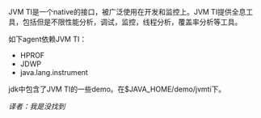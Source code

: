 
JVM TI是一个native的接口，被广泛使用在开发和监控上。JVM TI提供全息工具，包括但是不限性能分析，调试，监控，线程分析，覆盖率分析等工具。

如下agent依赖JVM TI：
- HPROF
- JDWP
- java.lang.instrument

jdk中包含了JVM TI的一些demo。在$JAVA_HOME/demo/jvmti下。

*译者：我是没找到*




